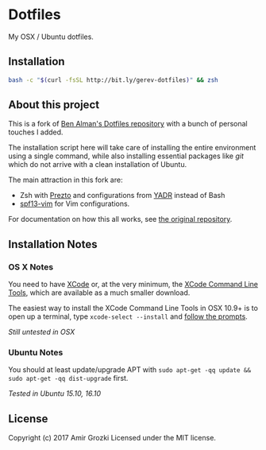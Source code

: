 # Dotfiles

My OSX / Ubuntu dotfiles.

## Installation

```sh
bash -c "$(curl -fsSL http://bit.ly/gerev-dotfiles)" && zsh
```

## About this project

This is a fork of [Ben Alman's Dotfiles repository](https://github.com/cowboy/dotfiles) with a bunch of personal touches I added.

The installation script here will take care of installing the entire environment using a single command, while also installing essential packages like *git* which do not arrive with a clean installation of Ubuntu.

The main attraction in this fork are:

- Zsh with [Prezto](https://github.com/sorin-ionescu/prezto) and configurations from [YADR](https://github.com/skwp/dotfiles) instead of Bash
- [spf13-vim](http://vim.spf13.com) for Vim configurations.

For documentation on how this all works, see [the original repository](https://github.com/cowboy/dotfiles).

## Installation Notes

### OS X Notes

You need to have [XCode](https://developer.apple.com/downloads/index.action?=xcode) or, at the very minimum, the [XCode Command Line Tools](https://developer.apple.com/downloads/index.action?=command%20line%20tools), which are available as a much smaller download.

The easiest way to install the XCode Command Line Tools in OSX 10.9+ is to open up a terminal, type `xcode-select --install` and [follow the prompts](http://osxdaily.com/2014/02/12/install-command-line-tools-mac-os-x/).

_Still untested in OSX_

### Ubuntu Notes

You should at least update/upgrade APT with `sudo apt-get -qq update && sudo apt-get -qq dist-upgrade` first.

_Tested in Ubuntu 15.10, 16.10_

## License
Copyright (c) 2017 Amir Grozki
Licensed under the MIT license.
